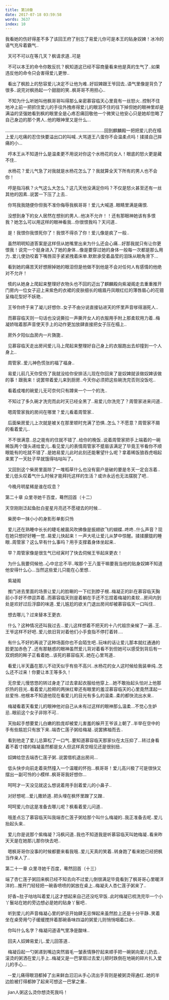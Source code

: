 ```yaml
---
title: 第10章
date: 2017-07-18 03:59:58
words: 3637
index: 10
---
```

<!-- deleteAbove -->


我看她的伤好得差不多了该回王府了别忘了易爱儿你可是本王的贴身奴婢！冰冷的语气充斥着霸气..





  天可不可以在等几天？枫请求道..可是





  不可以本王的命令你敢反抗？枫知道这已经不容商量看来他是真的生气了..如果违反他的命令只会害得爱儿更惨..





  看出了枫脸上的愁容爱儿决定不让他为难..好奴婢跟王爷回去..语气里像是背负了很多..说完对枫扬起一个甜甜的笑..枫哥哥不用担心..





  不知为什么听她叫他枫哥哥叫得那么亲密慕容临天心里竟有一丝怒火..控制不住地冲上前一把抓住爱儿的手往外拽疼得爱儿的眼泪不住的往下掉但她的眼神里却是满溢的坚强她看到枫的眼里全是心疼忍痛回敬他一个微笑让他安心只是她却忽略了自己身边的那个男人..他的眼神里又是什么...



..............................................................................回到麒麟殿一把把爱儿扔在榻上爱儿吃痛的忍住快要溢出口的叫喊..大骂道王八蛋你不会温柔点吗！揉揉自己摔痛的小...





  哼本王从不知道什么是温柔更不用说对你这个水杨花的女人！眼底的怒火更是藏不住..





  水杨花？爱儿气急了对我就是水杨花怎么了？我就算全天下所有的男人也不会你！





  哼是指冯枫？火气这么大怎么？这几天他没满足你吗？不仅是怒火甚至还有一丝其他的因素..说罢一下压了上去..





  你骂我我随便你但我不准你侮辱我枫哥哥！爱儿大喊道..眼睛里满是痛恨.





  没想到身下的女人居然在想别的男人..他决不允许！！还有那眼神她该有多恨我？她怎么可以用这样的眼神看我...你很恨我吗？天问道..





  是！我恨你我恨死你了！我恨不得杀了你！爱儿像是疯了一般..





  虽然明明知道答案是这样但从她嘴里出来为什么还会心痛...好那我就只有让你更恨我！说完一个挺身进入了她的身体...像是要穿过她的身体一般每一次都是那么用力..爱儿使劲咬着下嘴唇双手紧紧拽着床单.默默承受着晶莹的泪珠从眼角滑下...





  看到她的痛苦天好想擦掉她的眼泪但是他做不到他是不会对任何人有感情的他绝对不允许！





  倐的从她身上爬起来整理好衣物头也不回的迈出了麒麟殿向紫凝阁走去重重推开门房内一位女子迎上来紫色的衣裙的皮肤细长的蛾眉丹凤眼红红的薄唇眉心的花钿呈梅花型好不妖艳..





  王爷你终于来了凝儿好想你..女子不由分说直接钻进天的怀里声音嗲得溺死人..





  而慕容临天则一句话也没说撕拉一声撕开女人的衣服用手附上那柔软用力着..梅凝娇喘着那声音使天手上的动作更加放肆直接把女子压在榻上..





  房外夕阳似血房内一片旖旎..





  见慕容临天走出房间爱儿马上爬起来整理好自己身上的衣服跑出去却撞到一个人身上..





  周管家..爱儿神色慌张的福了福身..





  易爱儿前几天你受伤了我就没给你安排活儿现在你回来了是奴婢就该做奴婢该做的事！跟我来！说罢带着爱儿来到厨房..今天你必须把这些碗洗完否则没饭吃..





  看着成堆的碗爱儿无可奈何只有蹲来一个一个的洗..





  不知过了多久碗才洗完而此时天已经全黑了..易爱儿你洗完了？周管家进来问道..





  嗯周管家我的房间在哪里？爱儿看着周管家..





  后面柴房爱儿上次就是被关在那里顿时充满了恐惧..怎么？不愿意？周管家不屑的看着爱儿..





  不不很满意..总之能有的住就不错了..给你的晚饭..说着周管家把手上端着的一碗稀饭两个馒头递给爱儿..看见爱儿的表情周管家不蹙眉该满足了毕竟王爷看你不顺眼能有的吃就不错了..是她易爱儿此时此刻还能奢望什么呢？拿着稀饭狼吞虎咽起来累了一天肚子早就饿得咕咕叫了。





  又回到这个柴房里面除了一堆稻草什么也没有窗户是破的要是冬天一定会冻着..爱儿低头叹着气什么时候才能拜托这样的生活？或许永远也无法摆脱了吧..





  今晚月明星稀是谁在叹息？





第二十章 众里寻她千百度，蓦然回首（十二）



天空刚刚泛起鱼肚白星星月亮还不愿褪去的时候...





  柴房中一抹小小的身影形单影只怜





  爱儿还在熟睡中长长的睫毛被晨风吹拂像是振翅欲飞的蝴蝶..咚咚..什么声音？现在她只想好好睡一觉..易爱儿快起来！一声大吼让爱儿从梦中惊醒。揉揉朦胧的睡眼..周管家？这么早有什么事吗？用手支撑着身体坐起来..





  早？周管家像是很生气已经寅时了快去伺候王爷起床更衣！





  为什么我要伺候他..心中忿忿不平..唉那个王八蛋干嘛要我当他的贴身奴婢不知道他安得什么心...当然这些爱儿只能在心里想..





  紫凝阁





  推门进去里面的场景让爱儿的脸唰的一下红到脖子根..梅凝正的趴在慕容临天胸前小手好不停逗弄着..而慕容临天则是着躺在手还不忘捏着梅凝的柔软...房间内到处是欢好过后浮靡的味道..爱儿尴尬的欲关门退出房间却被慕容临天一口叫住..





  想去哪儿？过来替本王更衣.





  什么？这种情况还叫我过去...爱儿这样想着不把天的十八代祖宗亲候了一遍..王..王爷这样不好吧..爱儿依旧背对着他们小手食指不停打着转....





  有什么不好的再说了这种场面你也不会陌生吧..玩味的话让爱儿那本就红通通的脸更加赤色了..还有那魅惑的眼神虽然爱儿背对着看不到但她可以感受到背后有一双炯炯的眸子正看着她...该死的慕容临天..她在心里骂道..





  看爱儿半天矗在那儿不动天似乎有些不高兴..水杨花的女人这时候给我装单纯..怎么还不过来！你要让本王等多久！





  无奈爱儿慢悠悠的转过身走了过去拿起衣服给他穿上...她不敢抬起头怕对上他那炽热的目光..看着爱儿脸颊的两抹红晕还有眼里的羞涩慕容临天的心里竟然漾起一丝爱怜..他根本不知道他现在看爱儿的目光有多么的温柔..柔的都快流出水来..





  梅凝看着天看爱儿的眼神他对自己从未有过这样的眼神那么温柔...不觉心生妒忌..眼前这个女子非除不可..





  天抬起手想要爱儿白嫩的脸庞却被爱儿害羞的躲开王爷该上朝了..半举在空中的手有些尴尬只有放下来..端杏仁莲子粥给梅凝..说罢拂袖而去..





  看到他走了爱儿总算松了一口气..要知道慕容临天那家伙在太压抑了...转过身看着不着寸缕的梅凝虽然都是女人但这样真空相见还是很别扭..





  奴婢给您去端杏仁莲子粥..说罢借机退出房间...





  低头快步向前走着突然撞入一个温暖的怀抱...枫哥哥！爱儿高兴极了可是很快又摆出一副可怜的小模样..枫哥哥我好想你...





  呵呵才一天没见就这么想说着用手刮着爱儿的小鼻子..





  对好想呢...爱儿撒娇道..把头埋在枫怀里蹭了又蹭..





  呵呵爱儿你这是准备去哪儿呢？枫看着爱儿问道..





  哦差点忘了慕容临天叫我端杏仁莲子粥给那个叫什么梅凝的..我正准备去呢..爱儿抬起头来..





  爱儿你是说那个紫梅凝？冯枫问道..我也不知道我是听慕容临天叫她梅凝..看来昨天天是在她那儿那你快去吧..





  嗯枫哥哥你没事的时候都要来看我哦..爱儿天真的笑着..转身跑了看来她已经把枫当作亲人了..















第二十一章 众里寻她千百度，蓦然回首（十三）



端了杏仁莲子粥回来枫已经不知去向不过爱儿倒很满足毕竟看到了枫哥哥心里暖洋洋的...推开门轻轻把一碗香喷喷的粥放在桌上..梅凝夫人杏仁莲子粥来了..





  好香~肚子咕咕叫着爱儿这才想起来自己还没吃早饭..此时梅凝已梳洗完毕一个小丫鬟站在她的旁边想必是她的贴身丫鬟吧..





  听到爱儿的声音梅凝心里的妒忌开始肆无忌惮起来虽然脸上还是十分平静..笑着坐在桌旁用勺子缓缓搅拌着那碗香味四溢的粥爱儿则悄悄咽着口水..





  你叫什么名字？梅凝问道语气里净是酸味..





  回夫人奴婢易爱儿..爱儿回答道..





  梅凝舀起一勺粥递到嘴边突然眉毛一皱表情狰狞起来顺手把一碗粥向爱儿扔去..滚烫的粥洒在爱儿手上..梅凝又是一巴掌扇过去爱儿顿时跌倒在地碗的碎片扎入爱儿的手心...





  --爱儿痛得眼泪都掉了出来鲜血汩汩从手心流出手背则是被粥烫得通红..她的半边脸被打得都肿了起来可想这一巴掌之重..





  jian人粥这么烫你想烫死我吗！

　
